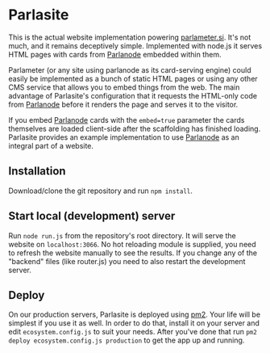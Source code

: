 # Parlasite

This is the actual website implementation powering [parlameter.si](https://parlameter.si/). It's not much, and it remains deceptively simple. Implemented with node.js it serves HTML pages with cards from [Parlanode](https://github.com/muki/parlanode) embedded within them.

Parlameter (or any site using parlanode as its card-serving engine) could easily be implemented as a bunch of static HTML pages or using any other CMS service that allows you to embed things from the web. The main advantage of Parlasite's configuration that it requests the HTML-only code from [Parlanode](https://github.com/muki/parlanode) before it renders the page and serves it to the visitor.

If you embed [Parlanode](https://github.com/muki/parlanode) cards with the `embed=true` parameter the cards themselves are loaded client-side after the scaffolding has finished loading. Parlasite provides an example implementation to use [Parlanode](https://github.com/muki/parlanode) as an integral part of a website.

## Installation

Download/clone the git repository and run `npm install`.

## Start local (development) server

Run `node run.js` from the repository's root directory. It will serve the website on `localhost:3066`. No hot reloading module is supplied, you need to refresh the website manually to see the results. If you change any of the "backend" files (like router.js) you need to also restart the development server.

## Deploy

On our production servers, Parlasite is deployed using [pm2](https://github.com/Unitech/pm2). Your life will be simplest if you use it as well. In order to do that, install it on your server and edit `ecosystem.config.js` to suit your needs. After you've done that run `pm2 deploy ecosystem.config.js production` to get the app up and running.
